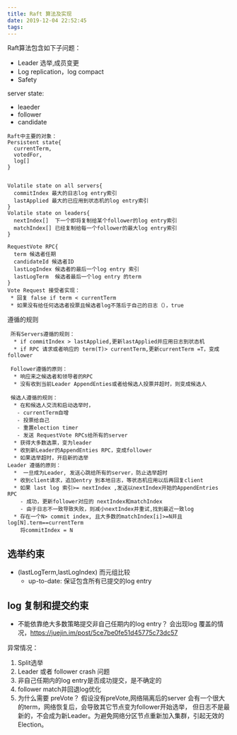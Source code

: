 ```yaml
---
title: Raft 算法及实现
date: 2019-12-04 22:52:45
tags:
---
```

Raft算法包含如下子问题：
   - Leader 选举,成员变更
   - Log replication，log compact
   - Safety

server state:
  - leaeder
  - follower
  - candidate

```
Raft中主要的对象：
Persistent state{
  currentTerm,
  votedFor,
  log[]
}


Volatile state on all servers{
  commitIndex 最大的日志log entry索引
  lastApplied 最大的已应用到状态机的log entry索引
}
Volatile state on leaders{
  nextIndex[]  下一个即将复制给某个follower的log entry索引
  matchIndex[] 已经复制给每一个follower的最大log entry索引
}

RequestVote RPC{
  term 候选者任期
  candidateId 候选者ID
  lastLogIndex 候选者的最后一个log entry 索引
  lastLogTerm  候选者最后一个log entry 的term
}
Vote Request 接受者实现：
 * 回复 false if term < currentTerm
 * 如果没有给任何选选者投票且候选者log不落后于自己的日志（），true
```

遵循的规则
```
 所有Servers遵循的规则：
  * if commitIndex > lastApplied,更新lastApplied并应用日志到状态机
  * if RPC 请求或者响应的 term(T)> currentTerm,更新currentTerm =T，变成follower

 Follower遵循的原则：
  * 响应来之候选者和领导者的RPC
  * 没有收到当前Leader AppendEnties或者给候选人投票并超时，则变成候选人

 候选人遵循的规则：
  * 在和候选人交流和启动选举时，
   - currentTerm自增
   - 投票给自己
   - 重置election timer
   - 发送 RequestVote RPCs给所有的server
  * 获得大多数选票，变为leader
  * 收到新Leader的AppendEnties RPC，变成follower
  * 如果选举超时，开启新的选举
Leader 遵循的原则：
  *  一旦成为Leader, 发送心跳给所有的server，防止选举超时
  * 收到client请求，追加entry 到本地日志，等状态机应用以后再回复client
  * 如果 last log 索引>= nextIndex ,发送以nextIndex开始的AppendEntries RPC
    - 成功，更新follower对应的 nextIndex和matchIndex
    - 由于日志不一致导致失败，则减小nextIndex并重试,找到最近一致log
  * 存在一个N> commit index, 且大多数的matchIndex[i]>=N并且log[N].term==currentTerm
    将commitIndex = N  
```

## 选举约束
* (lastLogTerm,lastLogIndex) 而元组比较
  - up-to-date: 保证包含所有已提交的log entry
## log 复制和提交约束
* 不能依靠绝大多数策略提交非自己任期内的log entry？
  会出现log 覆盖的情况，https://juejin.im/post/5ce7be0fe51d45775c73dc57


异常情况：
1. Split选举
2. Leader 或者 follower crash 问题
3. 非自己任期内的log entry是否成功提交，是不确定的
4. follower match并回退log优化
5. 为什么需要 preVote？
   假设没有preVote,网络隔离后的server 会有一个很大的term，网络恢复后，会导致其它节点变为follower开始选举，
   但日志不是最新的，不会成为新Leader。为避免网络分区节点重新加入集群，引起无效的Election。
